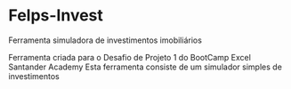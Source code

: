# Felps-Invest
Ferramenta simuladora de investimentos imobiliários

Ferramenta criada para o Desafio de Projeto 1 do BootCamp Excel Santander Academy
Esta ferramenta consiste de um simulador simples de investimentos
